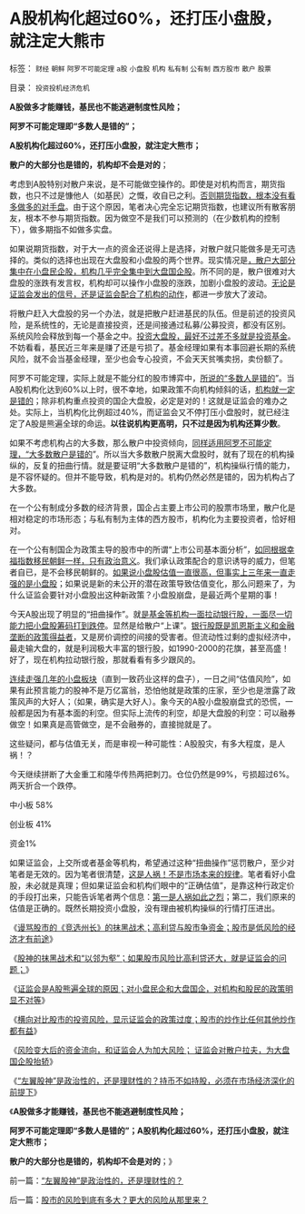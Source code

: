 # A股机构化超过60%，还打压小盘股，就注定大熊市

标签： `财经` `朝鲜` `阿罗不可能定理` `a股` `小盘股` `机构` `私有制` `公有制` `西方股市` `散户` `股票` 

目录： `投资投机经济危机`

**A股做多才能赚钱，基民也不能逃避制度性风险；**

**阿罗不可能定理即“多数人是错的”；**

**A股机构化超过60%，还打压小盘股，就注定大熊市；**

**散户的大部分也是错的，机构却不会是对的**；

考虑到A股特别对散户来说，是不可能做空操作的。即使是对机构而言，期货指数，也只不过是慷他人（如基民）之慨，收自已之利。[否则期货指数，根本没有看多做多的对手盘](../../../2010/5/26/指数期货的交换同样创造价值.md)。由于这个原因，笔者决心完全忘记期货指数，也建议所有散客朋友，根本不参与期货指数。因为做空不是我们可以预测的（在少数机构的控制下），做多期指不如做多实盘。

如果说期货指数，对于大一点的资金还说得上是选择，对散户就只能做多是无可选择的。类似的选择也出现在大盘股和小盘股的两个世界。现实情况是[，散户大部分集中在小盘民企股，机构几乎完全集中到大盘国企股](../../../2010/1/18/产品周期，小盘股成长性和蓝筹股三种估价方式.md)。所不同的是，散户很难对大盘股的涨跌有发言权，机构却可以操作小盘股的涨跌，加剧小盘股的波动。[无论是证监会发出的信号，还是证监会配合了机构的动作](../../../2011/11/29/证监会应放弃监管，开设司法仲裁渠道.md)，都进一步放大了波动。

将散户赶入大盘股的另一个办法，就是把散户赶进基民的队伍。但是前述的投资风险，是系统性的，无论是直接投资，还是间接通过私募/公募投资，都没有区别。系统风险会释放到每一个基金之中。[投资大盘股，最好不过差不多就是投资基金](../../../2008/1/16/基金的投资水平不及散户.md)。不妨看看，基民近三年来是赚了还是亏损了。基金经理如果有本事回避长期的系统风险，就不会当基金经理，至少也会专心投资，不会天天贫嘴卖拐，卖份额了。

阿罗不可能定理，实际上就是不能分红的股市博弈中，[所说的“多数人是错的](../../../2012/1/3/阿罗定理“愚民总是大多数”与民主素质无关.md)”。当A股机构化达到60%以上时，很不幸地，如果政策不向机构倾斜的话，[机构就一定是错的](../../../2008/4/24/公募基金不死，股民暴利可期.md)；除非机构重点投资的国企大盘股，必定是对的！这就是证监会的难办之处。实际上，当机构化比例超过40%，而证监会又不停打压小盘股时，就已经注定了A股是熊遍全球的命运。**以往说机构更高明，只不过是因为机构还算少数**。

如果不考虑机构占的大多数，那么散户中投资倾向，[同样适用阿罗不可能定理，“大多数散户是错的](../../../2012/1/1/“愚民总是大多数”之阿罗不可能定理.md)”。所以当大多数散户脱离大盘股时，就有了现在的机构操纵的，反复的扭曲行情。就是要证明“大多数散户是错的”，机构操纵行情的能力，是不容怀疑的。但并不能导致，机构是对的。机构仍然必然是错的，因为机构占了大多数。



在一个公有制成分多数的经济背景，国企占主要上市公司的股票市场里，散户化是相对稳定的市场形态；与私有制为主体的西方股市，机构化为主要投资者，恰好相对。



在一个公有制国企为政策主导的股市中的所谓“上市公司基本面分析”，[如同根据幸福指数移民朝鲜一样，只有政治意义](../../../2011/12/29/股神的吹嘘和我们身边的幸福数字和贫富差距.md)。我们承认政策配合的意识诱导的威力，但笔者自已，是不会移民朝鲜的。[如果说小盘股估值一直很高，但事实上三年来一直走强的是小盘股](../../../2011/12/22/经济学让您明白股神唱空唱多背后的玄妙.md)；如果说是新的未公开的潜在政策导致估值变化，那么问题来了，为什么证监会要针对小盘股出这种新政策？小盘股崩盘，是最近两个星期的事！

今天A股出现了明显的“扭曲操作”。就[是基金等机构一面拉动银行股，一面尽一切能力把小盘股筹码打到跌停](../../../2011/4/7/银行地产和ST的逆反投资.md)。显然是给散户“上课”。[银行股既是凯恩斯主义和金融垄断的政策得益者](../../../2011/4/6/加息居然成了银行地产的利好！.md)，又是房价调控的间接的受害者。但流动性过剩的虚拟经济中，最走输大盘的，就是利润极大丰富的银行股，如1990-2000的花旗，甚至高盛！好了，现在机构拉动银行股，那就看看有多少跟风的。

[连续走强几年的小盘板块](../../../2010/11/26/世界惯例小盘股估值远远高于大盘股.md)（直到一致药业这样的盘子），一日之间“估值风险”，如果有此预言能力的股神不是万亿富翁，恐怕他就是政策的庄家，至少也是泄露了政策风声的大好人；（如果，确实是大好人）。象今天的A股小盘股崩盘式的恐慌，一般都是因为有基本面的利空。但实际上流传的利空，却是大盘股的利空：可以融券做空！如果真是高管做空，是不会融券的，直接抛就是了。

这些疑问，都与估值无关，而是审视一种可能性：A股股灾，有多大程度，是人祸！？

今天继续拼断了大金重工和隆华传热两把刺刀。仓位仍然是99%，亏损超过6%。两天折合一个跌停。

中小板 58%

创业板 41%

资金1%

如果证监会，上交所或者基金等机构，希望通过这种“扭曲操作”惩罚散户，至少对笔者是无效的。因为笔者很清楚，[这是人祸！不是市场本来的规律](../../../2012/1/4/股市低风险，经济有前途；谩骂股市的《竞选州长》.md)。笔者看好小盘股，未必就是真理；但如果证监会和机构们眼中的“正确估值”，是靠这种行政定价的手段打出来，只能告诉笔者两个信息：[第一是人祸如此之烈](../../../2011/12/28/天灾人祸妖孽生；凡有股灾多股神；.md)；第二，我们原来的估值是正确的。既然长期投资小盘股，没有理由被机构操纵的行情打压进出。

《[谩骂股市的《竞选州长》的抹黑战术；高利贷与股市争资金；股市是低风险的经济才有前途](../../../2012/1/4/股市低风险，经济有前途；谩骂股市的《竞选州长》.md)》

《[股神的抹黑战术和“以邻为壑”；如果股市风险比高利贷还大，就是证监会的问题；](../../../2012/1/4/如果股市风险比高利贷大，就是证监会的问题.md)》

《[证监会是A股熊遍全球的原因；对小盘民企和大盘国企，对机构和股民的政策明显不对等](../../../2012/1/5/证监会政策过度令A股熊遍全球.md)》

《[横向对比股市的投资风险，显示证监会的政策过度；股市的炒作比任何其他炒作都有益](../../../2012/1/5/股市锚定实体经济，股市的炒作有益无害.md)》

《[风险变大后的资金流向，和证监会人为加大风险； 证监会对散户拉夫，为大盘国企股抬轿](../../../2012/1/5/为什么持币散户，不如持有股票？人为加大的风险！.md)》

《[“左翼股神”是政治性的，还是理财性的？持币不如持股，必须在市场经济深化的前提下](../../../2012/1/5/“左翼股神”是政治性的，还是理财性的？.md)》

《**A股做多才能赚钱，基民也不能逃避制度性风险；**

**阿罗不可能定理即“多数人是错的”；A股机构化超过60%，还打压小盘股，就注定大熊市；**

**散户的大部分也是错的，机构却不会是对的**；》

前一篇：[“左翼股神”是政治性的，还是理财性的？](../../../2012/1/5/“左翼股神”是政治性的，还是理财性的？.md)

后一篇：[股市的风险到底有多大？更大的风险从那里来？](../../../2012/1/5/股市的风险到底有多大？更大的风险从那里来？.md)
